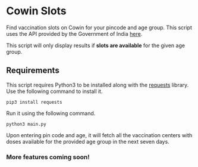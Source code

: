 # Cowin Slots

Find vaccination slots on Cowin for your pincode and age group. This script uses the API provided by the Government of India [here](https://apisetu.gov.in/public/marketplace/api/cowin).

This script will only display results if **slots are available** for the given age group.


## Requirements

This script requires Python3 to be installed along with the [requests](https://pypi.org/project/requests) library. Use the following command to install it.

```pip3 install requests```

Run it using the following command.

```python3 main.py```

Upon entering pin code and age, it will fetch all the vaccination centers with doses available for the provided age group in the next seven days.


### More features coming soon!
